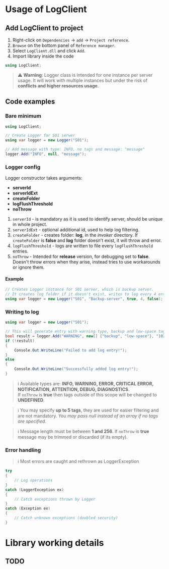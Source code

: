 # Usage of LogClient #
## Add LogClient to project ##
1. Right-click on `Dependencies` -> `add` -> `Project reference`.
2. `Browse` on the bottom panel of `Reference manager`.
3. Select `LogClient.dll` and click `Add`.
4. Import library inside the code
```c#
using LogClient;
```
> ⚠ **Warning**: Logger class is intended for one instance per server usage. It will work with multiple instances but under the risk of **conflicts and higher resources usage**.
## Code examples ##
### Bare minimum ###
```c#
using LogClient;

// Create Logger for S01 serwer
using var logger = new Logger("S01"); 

// Add message with type: INFO, no tags and message: "message"
logger.Add("INFO", null, "message");
```

### Logger config ###
Logger constructor takes arguments:
- **serverId**
- **serverIdExt**
- **createFolder**
- **logFlushThreshold**
- **noThrow**

1. `serverId` - is mandatory as it is used to identify server, should be unique in whole project.
2. `serverIdExt` - optional additional id, used to help log filtering.
3. `createFolder` - creates folder: **log**, in the *invoker* directory. If `createFolder` is **false** and **log** folder doesn't exist, it will throw and error.
4. `logFlushThreshold` - logs are written to file every `logFlushThreshold` entries.
5. `noThrow` - Intended for **release** version, for debugging set to **false**. Doesn't throw errors when they arise, instead tries to use workarounds or ignore them.

#### Example ####
```c#
// Creates Logger instance for S01 server, which is backup server.
// It creates log folder if it doesn't exist, writes to log every 4 entries (use Add function to write new entries), and throws errors when they arise
using var logger = new Logger("S01", "Backup-server", true, 4, false);
```

### Writing to log ###
```c#
using var logger = new Logger("S01");

// This will generate entry with warning type, backup and low-space tags, and a "1024MB free space left on the disk." message.
bool result = logger.Add("WARNING", new[] {"backup", "low-space"}, "1024MB free space left on the disk.");
if (!restult)
{
    Console.Out.WriteLine("Failed to add log entry!");
}
else
{
    Console.Out.WriteLine("Successfully added log entry!");
}
```
> ℹ Available types are: **INFO, WARNING, ERROR, CRITICAL ERROR, NOTIFICATION, ATTENTION, DEBUG, DIAGNOSTICS**. \
> If `noThrow` is **true** then tags outside of this scope will be changed to **UNDEFINED**.

> ℹ You may specify **up to 5 tags**, they are used for easier filtering and are not mandatory. *You may pass null instead of an array if no tags are specified*.

> ℹ Message length must be between **1 and 256**. If `noThrow` is **true** message may be trimmed or discarded (if its empty).  


### Error handling ###
> ℹ Most errors are caught and rethrown as LoggerException

```c#
try 
{
    // Log operations
}
catch (LoggerException ex)
{
    // Catch exceptions thrown by Logger
}
catch (Exception ex)
{
    // Catch unknown exceptions (doubled security)
}
```

# Library working details #
## TODO